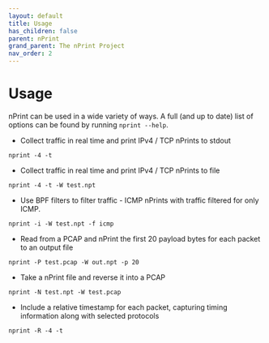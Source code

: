 ```yaml
---
layout: default
title: Usage
has_children: false
parent: nPrint
grand_parent: The nPrint Project
nav_order: 2
---
```


# Usage

nPrint can be used in a wide variety of ways. A full (and up to date) list of options can be found by running `nprint --help`.

* Collect traffic in real time and print IPv4 / TCP nPrints to stdout

```
nprint -4 -t
```

* Collect traffic in real time and print IPv4 / TCP nPrints to file

```
nprint -4 -t -W test.npt 
```

* Use BPF filters to filter traffic - ICMP nPrints with traffic filtered for only ICMP.

```
nprint -i -W test.npt -f icmp 
```

* Read from a PCAP and nPrint the first 20 payload bytes for each packet to an output file

```
nprint -P test.pcap -W out.npt -p 20 
```

* Take a nPrint file and reverse it into a PCAP

```
nprint -N test.npt -W test.pcap
```

* Include a relative timestamp for each packet, capturing timing information along with selected protocols

```
nprint -R -4 -t 
```
